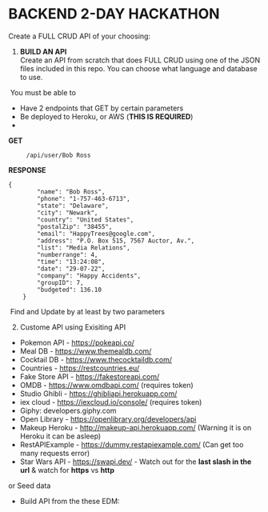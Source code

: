 # BACKEND 2-DAY HACKATHON

Create a FULL CRUD API of your choosing:

1. **BUILD AN API**  
Create an API from scratch that does FULL CRUD using one of the JSON files included in this repo. You can choose what language and database to use. 

​	You must be able to 

- Have 2 endpoints that GET by certain parameters
- Be deployed to Heroku, or AWS (**THIS IS REQUIRED**)
- 



**GET**

```
	 /api/user/Bob Ross
```

**RESPONSE**

```
{
		"name": "Bob Ross",
		"phone": "1-757-463-6713",
		"state": "Delaware",
		"city": "Newark",
		"country": "United States",
		"postalZip": "38455",
		"email": "HappyTrees@google.com",
		"address": "P.O. Box 515, 7567 Auctor, Av.",
		"list": "Media Relations",
		"numberrange": 4,
		"time": "13:24:08",
		"date": "29-07-22",
		"company": "Happy Accidents",
		"groupID": 7,
		"budgeted": 136.10
	}
```









​	Find and Update by at least by two parameters








2. Custome API using Exisiting API





- Pokemon API - https://pokeapi.co/
- Meal DB - https://www.themealdb.com/
- Cocktail DB - https://www.thecocktaildb.com/
- Countries - https://restcountries.eu/
- Fake Store API - https://fakestoreapi.com/
- OMDB - https://www.omdbapi.com/ (requires token)
- Studio Ghibli - https://ghibliapi.herokuapp.com/
- iex cloud - https://iexcloud.io/console/ (requires token)
- Giphy: developers.giphy.com
- Open Library - https://openlibrary.org/developers/api
- Makeup Heroku - http://makeup-api.herokuapp.com/ (Warning it is on Heroku it can be asleep)
- RestAPIExample - https://dummy.restapiexample.com/ (Can get too many requests error)
- Star Wars API - https://swapi.dev/ - Watch out for the **last slash in the url** & watch for **https** vs **http**

or Seed data



- Build API from the these EDM: 


